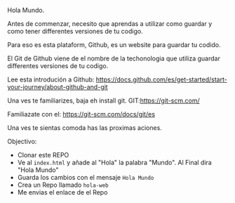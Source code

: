 Hola Mundo.

Antes de commenzar, necesito que aprendas a utilizar como guardar y como tener differentes versiones de tu codigo.

Para eso es esta plataform, Github, es un website para guardar tu codido.

El Git de Github viene de el nombre de la techonologia que utiliza guardar differentes versiones de tu codigo.

Lee esta introdución a Github: https://docs.github.com/es/get-started/start-your-journey/about-github-and-git

Una ves te familiarizes, baja eh install git.
GIT:https://git-scm.com/

Familiazate con el: https://git-scm.com/docs/git/es

Una ves te sientas comoda has las proximas aciones.

Objectivo:
* Clonar este REPO
* Ve al `index.html` y añade al "Hola" la palabra "Mundo". Al Final dira "Hola Mundo"
* Guarda los cambios con el mensaje `Hola Mundo`
* Crea un Repo llamado `hola-web`
* Me envias el enlace de el Repo